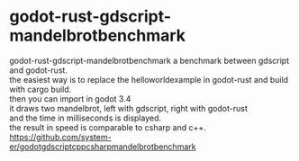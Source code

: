 # godot-rust-gdscript-mandelbrotbenchmark
godot-rust-gdscript-mandelbrotbenchmark
a benchmark between gdscript and godot-rust.   
the easiest way is to replace the helloworldexample in godot-rust and build with cargo build.   
then you can import in godot 3.4    
it draws two mandelbrot, left with gdscript, right with godot-rust    
and the time in milliseconds is displayed.   
the result in speed is comparable to csharp and c++.   
https://github.com/system-er/godotgdscriptcppcsharpmandelbrotbenchmark
